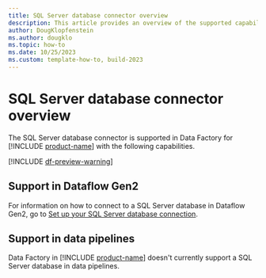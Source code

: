 ```yaml
---
title: SQL Server database connector overview
description: This article provides an overview of the supported capabilities of the SQL Server database connector.
author: DougKlopfenstein
ms.author: dougklo
ms.topic: how-to
ms.date: 10/25/2023
ms.custom: template-how-to, build-2023
---
```


# SQL Server database connector overview

The SQL Server database connector is supported in Data Factory for [!INCLUDE [product-name](../includes/product-name.md)] with the following capabilities.

[!INCLUDE [df-preview-warning](includes/data-factory-preview-warning.md)]

## Support in Dataflow Gen2

For information on how to connect to a SQL Server database in Dataflow Gen2, go to [Set up your SQL Server database connection](connector-sql-server-database.md).

## Support in data pipelines

Data Factory in [!INCLUDE [product-name](../includes/product-name.md)] doesn't currently support a SQL Server database in data pipelines.
